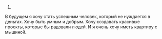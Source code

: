 1.
В будущем я хочу стать успешным человек, который не нуждается в деньгах. Хочу быть умным и добрым. Хочу создавать красивые проекты, которые бы радовали людей. И я очень хочу иметь квартиру с мышиной.
